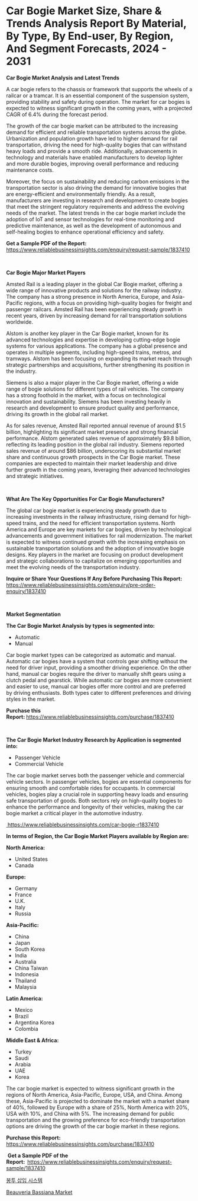 <p><h1>Car Bogie Market Size, Share & Trends Analysis Report By Material, By Type, By End-user, By Region, And Segment Forecasts, 2024 - 2031</h1></p><p><strong>Car Bogie Market Analysis and Latest Trends</strong></p>
<p><p>A car bogie refers to the chassis or framework that supports the wheels of a railcar or a tramcar. It is an essential component of the suspension system, providing stability and safety during operation. The market for car bogies is expected to witness significant growth in the coming years, with a projected CAGR of 6.4% during the forecast period.</p><p>The growth of the car bogie market can be attributed to the increasing demand for efficient and reliable transportation systems across the globe. Urbanization and population growth have led to higher demand for rail transportation, driving the need for high-quality bogies that can withstand heavy loads and provide a smooth ride. Additionally, advancements in technology and materials have enabled manufacturers to develop lighter and more durable bogies, improving overall performance and reducing maintenance costs.</p><p>Moreover, the focus on sustainability and reducing carbon emissions in the transportation sector is also driving the demand for innovative bogies that are energy-efficient and environmentally friendly. As a result, manufacturers are investing in research and development to create bogies that meet the stringent regulatory requirements and address the evolving needs of the market. The latest trends in the car bogie market include the adoption of IoT and sensor technologies for real-time monitoring and predictive maintenance, as well as the development of autonomous and self-healing bogies to enhance operational efficiency and safety.</p></p>
<p><strong>Get a Sample PDF of the Report:&nbsp;</strong> <a href="https://www.reliablebusinessinsights.com/enquiry/request-sample/1837410">https://www.reliablebusinessinsights.com/enquiry/request-sample/1837410</a></p>
<p>&nbsp;</p>
<p><strong>Car Bogie Major Market Players</strong></p>
<p><p>Amsted Rail is a leading player in the global Car Bogie market, offering a wide range of innovative products and solutions for the railway industry. The company has a strong presence in North America, Europe, and Asia-Pacific regions, with a focus on providing high-quality bogies for freight and passenger railcars. Amsted Rail has been experiencing steady growth in recent years, driven by increasing demand for rail transportation solutions worldwide.</p><p>Alstom is another key player in the Car Bogie market, known for its advanced technologies and expertise in developing cutting-edge bogie systems for various applications. The company has a global presence and operates in multiple segments, including high-speed trains, metros, and tramways. Alstom has been focusing on expanding its market reach through strategic partnerships and acquisitions, further strengthening its position in the industry.</p><p>Siemens is also a major player in the Car Bogie market, offering a wide range of bogie solutions for different types of rail vehicles. The company has a strong foothold in the market, with a focus on technological innovation and sustainability. Siemens has been investing heavily in research and development to ensure product quality and performance, driving its growth in the global rail market.</p><p>As for sales revenue, Amsted Rail reported annual revenue of around $1.5 billion, highlighting its significant market presence and strong financial performance. Alstom generated sales revenue of approximately $9.8 billion, reflecting its leading position in the global rail industry. Siemens reported sales revenue of around $86 billion, underscoring its substantial market share and continuous growth prospects in the Car Bogie market. These companies are expected to maintain their market leadership and drive further growth in the coming years, leveraging their advanced technologies and strategic initiatives.</p></p>
<p>&nbsp;</p>
<p><strong>What Are The Key Opportunities For Car Bogie Manufacturers?</strong></p>
<p><p>The global car bogie market is experiencing steady growth due to increasing investments in the railway infrastructure, rising demand for high-speed trains, and the need for efficient transportation systems. North America and Europe are key markets for car bogies, driven by technological advancements and government initiatives for rail modernization. The market is expected to witness continued growth with the increasing emphasis on sustainable transportation solutions and the adoption of innovative bogie designs. Key players in the market are focusing on product development and strategic collaborations to capitalize on emerging opportunities and meet the evolving needs of the transportation industry.</p></p>
<p><strong>Inquire or Share Your Questions If Any Before Purchasing This Report:</strong> <a href="https://www.reliablebusinessinsights.com/enquiry/pre-order-enquiry/1837410">https://www.reliablebusinessinsights.com/enquiry/pre-order-enquiry/1837410</a></p>
<p>&nbsp;</p>
<p><strong>Market Segmentation</strong></p>
<p><strong>The Car Bogie Market Analysis by types is segmented into:</strong></p>
<p><ul><li>Automatic</li><li>Manual</li></ul></p>
<p><p>Car bogie market types can be categorized as automatic and manual. Automatic car bogies have a system that controls gear shifting without the need for driver input, providing a smoother driving experience. On the other hand, manual car bogies require the driver to manually shift gears using a clutch pedal and gearstick. While automatic car bogies are more convenient and easier to use, manual car bogies offer more control and are preferred by driving enthusiasts. Both types cater to different preferences and driving styles in the market.</p></p>
<p><strong>Purchase this Report:&nbsp;</strong><a href="https://www.reliablebusinessinsights.com/purchase/1837410">https://www.reliablebusinessinsights.com/purchase/1837410</a></p>
<p>&nbsp;</p>
<p><strong>The Car Bogie Market Industry Research by Application is segmented into:</strong></p>
<p><ul><li>Passenger Vehicle</li><li>Commercial Vehicle</li></ul></p>
<p><p>The car bogie market serves both the passenger vehicle and commercial vehicle sectors. In passenger vehicles, bogies are essential components for ensuring smooth and comfortable rides for occupants. In commercial vehicles, bogies play a crucial role in supporting heavy loads and ensuring safe transportation of goods. Both sectors rely on high-quality bogies to enhance the performance and longevity of their vehicles, making the car bogie market a critical player in the automotive industry.</p></p>
<p><a href="https://www.reliablebusinessinsights.com/car-bogie-r1837410">&nbsp;https://www.reliablebusinessinsights.com/car-bogie-r1837410</a></p>
<p><strong>In terms of Region, the Car Bogie Market Players available by Region are:</strong></p>
<p>
    <p> <strong> North America: </strong>
        <ul>
            <li>United States</li>
            <li>Canada</li>
        </ul>
        </p> 
    <p> <strong> Europe: </strong>
        <ul>
            <li>Germany</li>
            <li>France</li>
            <li>U.K.</li>
            <li>Italy</li>
            <li>Russia</li>
        </ul>
        </p> 
    <p> <strong> Asia-Pacific: </strong>
        <ul>
            <li>China</li>
            <li>Japan</li>
            <li>South Korea</li>
            <li>India</li>
            <li>Australia</li>
            <li>China Taiwan</li>
            <li>Indonesia</li>
            <li>Thailand</li>
            <li>Malaysia</li>
        </ul>
        </p> 
    <p> <strong> Latin America: </strong>
        <ul>
            <li>Mexico</li>
            <li>Brazil</li>
            <li>Argentina Korea</li>
            <li>Colombia</li>
        </ul>
        </p> 
    <p> <strong> Middle East & Africa: </strong>
        <ul>
            <li>Turkey</li>
            <li>Saudi</li>
            <li>Arabia</li>
            <li>UAE</li>
            <li>Korea</li>
        </ul>
    </p>
    </p>
<p><p>The car bogie market is expected to witness significant growth in the regions of North America, Asia-Pacific, Europe, USA, and China. Among these, Asia-Pacific is projected to dominate the market with a market share of 40%, followed by Europe with a share of 25%, North America with 20%, USA with 10%, and China with 5%. The increasing demand for public transportation and the growing preference for eco-friendly transportation options are driving the growth of the car bogie market in these regions.</p></p>
<p><strong>Purchase this Report: </strong><a href="https://www.reliablebusinessinsights.com/purchase/1837410">https://www.reliablebusinessinsights.com/purchase/1837410</a></p>
<p>&nbsp;<strong>Get a Sample PDF of the Report:&nbsp;&nbsp;</strong><a href="https://www.reliablebusinessinsights.com/enquiry/request-sample/1837410">https://www.reliablebusinessinsights.com/enquiry/request-sample/1837410</a></p>
<p><strong></strong></p>
<p><p><a href="https://github.com/Hubertstyenger6685/Market-Research-Report-List-2/blob/main/5110698114138.md">봉투 삽입 시스템</a></p><p><a href="https://github.com/ashepherd82/Market-Research-Report-List-5/blob/main/beauveria-bassiana-market.md">Beauveria Bassiana Market</a></p></p>